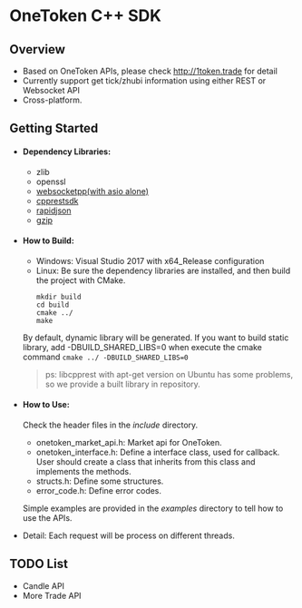 # OneToken C++ SDK
## Overview
 - Based on OneToken APIs, please check http://1token.trade for detail
 - Currently support get tick/zhubi information using either REST or Websocket API
 - Cross-platform.

## Getting Started
  - #### Dependency Libraries: 
    - zlib
	- openssl
	- [websocketpp(with asio alone)](https://github.com/zaphoyd/websocketpp)
	- [cpprestsdk](https://github.com/Microsoft/cpprestsdk)
	- [rapidjson](https://github.com/Tencent/rapidjson)
	- [gzip](https://github.com/mapbox/gzip-hpp)
	
  - #### How to Build:
    - Windows: Visual Studio 2017 with x64_Release configuration
	- Linux: Be sure the dependency libraries are installed, and then build the project with CMake.
      ```
	  mkdir build
	  cd build
	  cmake ../
	  make
      ```
	  
	By default, dynamic library will be generated. If you want to build static library, add -DBUILD_SHARED_LIBS=0 when execute the cmake command `cmake ../ -DBUILD_SHARED_LIBS=0`
	
	> ps: libcpprest with apt-get version on Ubuntu has some problems, so we provide a built library in repository.
	
  - #### How to Use:
  
    Check the header files in the *include* directory.
      - onetoken_market_api.h: Market api for OneToken.
	  - onetoken_interface.h: Define a interface class, used for callback. User should create a class that inherits from this class and implements the methods.
	  - structs.h: Define some structures.
	  - error_code.h: Define error codes.
	  
	Simple examples are provided in the *examples* directory to tell how to use the APIs.
	
  - Detail:
	Each request will be process on different threads.


## TODO List
 - Candle API
 - More Trade API
